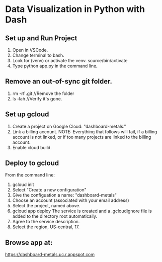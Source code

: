 # Data Visualization in Python with Dash

## Set up and Run Project

1. Open in VSCode.
2. Change terminal to bash.
3. Look for (venv) or activate the venv. source/bin/activate
4. Type python app.py in the command line.

## Remove an out-of-sync git folder.

1. rm -rf .git //Remove the folder
2. ls -lah //Verify it's gone.

## Set up gcloud

1. Create a project on Google Cloud: "dashboard-metals."
2. Link a billing account.
   NOTE: Everything that follows will fail, if a billing account is not linked, or if too many projects are linked to the billing account.
3. Enable cloud build.

## Deploy to gcloud

From the command line:

1. gcloud init
2. Select "Create a new configuration"
3. Give the configuation a name: "dashboard-metals"
4. Choose an account (associated with your email address)
5. Select the project, named above.
6. gcloud app deploy
   The service is created and a .gcloudignore file is added to the directory root automatically.
7. Agree to the service description.
8. Select the region, US-central, 17.

## Browse app at:

https://dashboard-metals.uc.r.appspot.com
